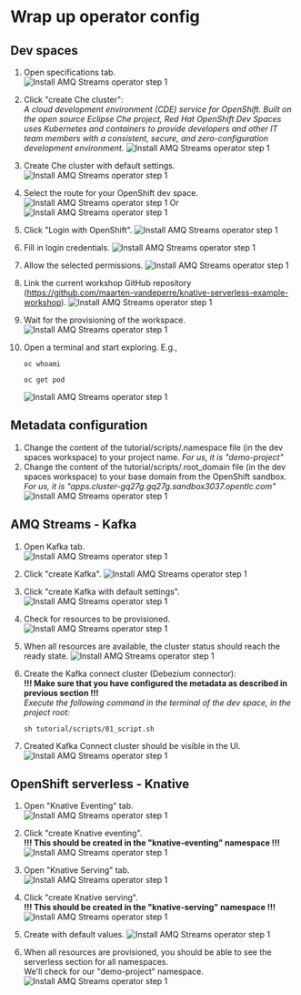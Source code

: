 # Wrap up operator config

## Dev spaces
1. Open specifications tab.  
   ![Install AMQ Streams operator step 1](img/2_configure_dev_spaces_1.png "Install AMQ Streams operator step 1")
  

2. Click "create Che cluster":  
   _A cloud development environment (CDE) service for OpenShift.
   Built on the open source Eclipse Che project, Red Hat OpenShift Dev Spaces uses Kubernetes and containers
   to provide developers and other IT team members with a consistent, secure, and zero-configuration development environment._
   ![Install AMQ Streams operator step 1](img/2_create_dev_spaces_2.png "Install AMQ Streams operator step 1")
 

3. Create Che cluster with default settings.
   ![Install AMQ Streams operator step 1](img/2_create_dev_spaces_3.png "Install AMQ Streams operator step 1")
 

4. Select the route for your OpenShift dev space. 
   ![Install AMQ Streams operator step 1](img/2_dev_spaces_route.png "Install AMQ Streams operator step 1")
   Or
   ![Install AMQ Streams operator step 1](img/2_dev_spaces_route2.png "Install AMQ Streams operator step 1")
 

5. Click "Login with OpenShift".
   ![Install AMQ Streams operator step 1](img/2_dev_spaces_login_screen.png "Install AMQ Streams operator step 1")
 

6. Fill in login credentials.
   ![Install AMQ Streams operator step 1](img/5_configure_dev_spaces_1_log_in.png "Install AMQ Streams operator step 1")
 

7. Allow the selected permissions.
   ![Install AMQ Streams operator step 1](img/5_configure_dev_spaces_2.png "Install AMQ Streams operator step 1")
 

8. Link the current workshop GitHub repository (https://github.com/maarten-vandeperre/knative-serverless-example-workshop). 
   ![Install AMQ Streams operator step 1](img/5_configure_dev_spaces_3_workspace.png "Install AMQ Streams operator step 1")
 

9. Wait for the provisioning of the workspace.  
   ![Install AMQ Streams operator step 1](img/5_configure_dev_spaces_4_provisioning.png "Install AMQ Streams operator step 1")
 

10. Open a terminal and start exploring. E.g.,  
      ```shell
      oc whoami
      ``` 
      ```shell
      oc get pod
      ``` 
      ![Install AMQ Streams operator step 1](img/5_configure_dev_spaces_5.png "Install AMQ Streams operator step 1")

## Metadata configuration
1. Change the content of the tutorial/scripts/.namespace file (in the dev spaces workspace) to your 
project name. _For us, it is "demo-project"_
2. Change the content of the tutorial/scripts/.root_domain file (in the dev spaces workspace) to your 
base domain from the OpenShift sandbox. _For us, it is "apps.cluster-gq27g.gq27g.sandbox3037.opentlc.com"_
![Install AMQ Streams operator step 1](img/base_domain.png "Install AMQ Streams operator step 1")



## AMQ Streams - Kafka
1. Open Kafka tab.  
   ![Install AMQ Streams operator step 1](img/3_configure_kafka_1.png "Install AMQ Streams operator step 1")


2. Click "create Kafka".
   ![Install AMQ Streams operator step 1](img/3_configure_kafka_2.png "Install AMQ Streams operator step 1")
 

3. Click "create Kafka with default settings".  
   ![Install AMQ Streams operator step 1](img/3_configure_kafka_3.png "Install AMQ Streams operator step 1")
  

4. Check for resources to be provisioned.
   ![Install AMQ Streams operator step 1](img/3_configure_kafka_4_resources.png "Install AMQ Streams operator step 1")
   

5. When all resources are available, the cluster status should reach the ready state.
   ![Install AMQ Streams operator step 1](img/3_configure_kafka_5_status_ready.png "Install AMQ Streams operator step 1")


6. Create the Kafka connect cluster (Debezium connector):  
   **!!! Make sure that you have configured the metadata as described in previous section !!!**  
   _Execute the following command in the terminal of the dev space, in the project root:_  
   ```shell
   sh tutorial/scripts/01_script.sh
   ```


7. Created Kafka Connect cluster should be visible in the UI.
   ![Install AMQ Streams operator step 1](img/3_configure_kafka_6_kafka_connect_1.png "Install AMQ Streams operator step 1")



## OpenShift serverless - Knative
1. Open "Knative Eventing" tab.  
   ![Install AMQ Streams operator step 1](img/2_configure_serverless_eventing_1.png "Install AMQ Streams operator step 1")


2. Click "create Knative eventing".  
   **!!! This should be created in the "knative-eventing" namespace !!!**
   ![Install AMQ Streams operator step 1](img/2_configure_serverless_eventing_2.png "Install AMQ Streams operator step 1")
 

3. Open "Knative Serving" tab.   
   ![Install AMQ Streams operator step 1](img/2_configure_serverless_serving_1.png "Install AMQ Streams operator step 1")
  

4. Click "create Knative serving".  
   **!!! This should be created in the "knative-serving" namespace !!!**
   ![Install AMQ Streams operator step 1](img/2_configure_serverless_serving_2.png "Install AMQ Streams operator step 1")
   

5. Create with default values.
   ![Install AMQ Streams operator step 1](img/2_configure_serverless_serving_3.png "Install AMQ Streams operator step 1")
   

6. When all resources are provisioned, you should be able to see the serverless section for all namespaces.  
   We'll check for our "demo-project" namespace.
   ![Install AMQ Streams operator step 1](img/2_serverless_validate_eventing_and_serving.png "Install AMQ Streams operator step 1")



   

